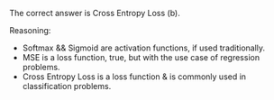 The correct answer is Cross Entropy Loss (b).

Reasoning:
- Softmax && Sigmoid are activation functions, if used traditionally.
- MSE is a loss function, true, but with the use case of regression problems.
- Cross Entropy Loss is a loss function & is commonly used in classification problems.
